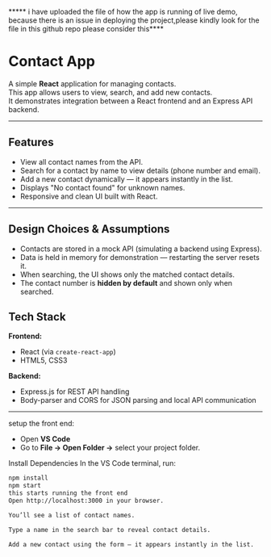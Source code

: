 ***** i have uploaded the file of how the app is running of live demo, because there is an issue in deploying the project,please kindly look for the file in this github repo
please consider this****  

#  Contact App

A simple **React** application for managing contacts.  
This app allows users to view, search, and add new contacts.  
It demonstrates integration between a React frontend and an Express API backend.

---

##  Features
- View all contact names from the API.
- Search for a contact by name to view details (phone number and email).
- Add a new contact dynamically — it appears instantly in the list.
- Displays "No contact found" for unknown names.
- Responsive and clean UI built with React.

---

##  Design Choices & Assumptions
- Contacts are stored in a mock API (simulating a backend using Express).
- Data is held in memory for demonstration — restarting the server resets it.
- When searching, the UI shows only the matched contact details.
- The contact number is **hidden by default** and shown only when searched.



## Tech Stack
**Frontend:**
- React (via `create-react-app`)
- HTML5, CSS3

**Backend:**
- Express.js for REST API handling
- Body-parser and CORS for JSON parsing and local API communication

---
setup the front end:
- Open **VS Code**
- Go to **File → Open Folder →** select your project folder.

 Install Dependencies
In the VS Code terminal, run:
```bash
npm install
npm start
this starts running the front end
Open http://localhost:3000 in your browser.

You’ll see a list of contact names.

Type a name in the search bar to reveal contact details.

Add a new contact using the form — it appears instantly in the list.

